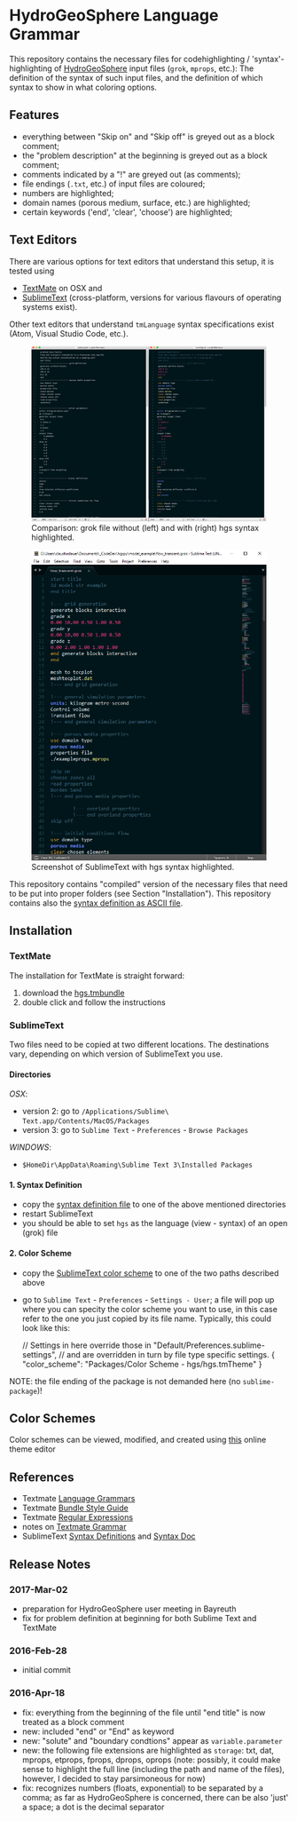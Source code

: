 # HydroGeoSphere Language Grammar

This repository contains the necessary files for codehighlighting / 'syntax'-highlighting of [HydroGeoSphere][hgs] input files (`grok`, `mprops`, etc.): The definition of the syntax of such input files, and the definition of which syntax to show in what coloring options. 

## Features

- everything between "Skip on" and "Skip off" is greyed out as a block comment;
- the "problem description" at the beginning is greyed out as a block comment;
- comments indicated by a "!" are greyed out (as comments);
- file endings (`.txt`, etc.) of input files are coloured;
- numbers are highlighted;
- domain names (porous medium, surface, etc.) are highlighted;
- certain keywords ('end', 'clear', 'choose') are highlighted;

## Text Editors
There are various options for text editors that understand this setup, it is tested using
- [TextMate][TM] on OSX and 
- [SublimeText][ST] (cross-platform, versions for various flavours of operating systems exist). 

Other text editors that understand `tmLanguage` syntax specifications exist (Atom, Visual Studio Code, etc.).

<figure>
    <img src='./img/2017_03_comparison.png' alt='Comparison: grok file without (left) and with (right) hgs syntax highlighted.' />
    <figcaption>Comparison: grok file without (left) and with (right) hgs syntax highlighted.</figcaption>
</figure>

<figure>
    <img src='./img/2017_03_screenshot_ST.png' alt='Screenshot of SublimeText with hgs syntax highlighted.' />
    <figcaption>Screenshot of SublimeText with hgs syntax highlighted.</figcaption>
</figure>

This repository contains "compiled" version of the necessary files that need to be put into proper folders (see Section "Installation"). This repository contains also the [syntax definition as ASCII file][syntax_def_ascii].


## Installation

### TextMate

The installation for TextMate is straight forward:

1. download the [hgs.tmbundle][hgs.tmbundle]
2. double click and follow the instructions

### SublimeText 
Two files need to be copied at two different locations. The destinations vary, depending on which version of SublimeText you use.

#### Directories

_OSX_:

- version 2: go to `/Applications/Sublime\ Text.app/Contents/MacOS/Packages`
- version 3: go to `Sublime Text` - `Preferences` - `Browse Packages`

_WINDOWS_:

- `$HomeDir\AppData\Roaming\Sublime Text 3\Installed Packages`


#### 1. Syntax Definition

- copy the [syntax definition file][ST_syntax] to one of the above mentioned directories
- restart SublimeText
- you should be able to set `hgs` as the language (view - syntax) of an open (grok) file


#### 2. Color Scheme

- copy the [SublimeText color scheme][ST_color_scheme] to one of the two paths described above
- go to `Sublime Text` - `Preferences` - `Settings - User`; a file will pop up where you can specity the color scheme you want to use, in this case refer to the one you just copied by its file name. Typically, this could look like this:

    // Settings in here override those in "Default/Preferences.sublime-settings",
    // and are overridden in turn by file type specific settings.
    {
    	"color_scheme": "Packages/Color Scheme - hgs/hgs.tmTheme"
    }

NOTE: the file ending of the package is not demanded here (no `sublime-package`)!


## Color Schemes
Color schemes can be viewed, modified, and created using [this][online_themes] online theme editor



## References
- Textmate [Language Grammars][TM:LanguageG]
- Textmate [Bundle Style Guide][TM:BSG]
- Textmate [Regular Expressions][TM:RegEx]
- notes on [Textmate Grammar][notes:TMGrammar]
- SublimeText [Syntax Definitions][ST:Syntax] and [Syntax Doc][ST:SyntaxDoc]


## Release Notes

### 2017-Mar-02
- preparation for HydroGeoSphere user meeting in Bayreuth
- fix for problem definition at beginning for both Sublime Text and TextMate

### 2016-Feb-28
- initial commit

### 2016-Apr-18
- fix: everything from the beginning of the file until "end title" is now treated as a block comment
- new: included "end" or "End" as keyword
- new: "solute" and "boundary condtions" appear as `variable.parameter`
- new: the following file extensions are highlighted as `storage`: txt, dat, mprops, etprops, fprops, dprops, oprops (note: possibly, it could make sense to highlight the full line (including the path and name of the files), however, I decided to stay parsimoneous for now)
- fix: recognizes numbers (floats, exponential) to be separated by a comma; as far as HydroGeoSphere is concerned, there can be also 'just' a space; a dot is the decimal separator

[hgs]: http://www.aquanty.com/hydrogeosphere/
[TM]: http://macromates.com/
[ST]: http://www.sublimetext.com
[online_themes]: http://tmtheme-editor.herokuapp.com
[ST3_zip]:http://stackoverflow.com/questions/20385550/syntax-highlight-tmlanguage-in-sublime-text-3-for-packages/29566977#29566977
[syntax_def_ascii]: ./packages/tm_hgs_language.grammar
[hgs.tmbundle]: ./packages/hgs.tmbundle
[ST_color_scheme]: ./packages/Color%20Scheme%20-%20hgs.sublime-package
[ST_syntax]: ./packages/hgs.sublime-package
[TM:BSG]: http://wiki.macromates.com/Bundles/StyleGuide
[TM:RegEx]: http://manual.macromates.com/en/regular_expressions#regular_expressions
[notes:TMGrammar]: http://www.apeth.com/nonblog/stories/textmatebundle.html
[TM:LanguageG]: http://manual.macromates.com/en/language_grammars#language_rules
[ST:Syntax]: http://docs.sublimetext.info/en/latest/extensibility/syntaxdefs.html
[ST:SyntaxDoc]: https://www.sublimetext.com/docs/3/syntax.html
